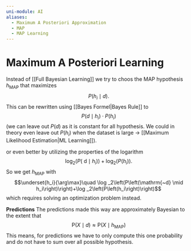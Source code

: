 ```yaml
---
uni-module: AI
aliases:
  - Maximum A Posteriori Approximation
  - MAP
  - MAP Learning
---
```

# Maximum A Posteriori Learning

Instead of [[Full Bayesian Learning]] we try to choos the MAP hypothesis $h_{\text{MAP}}$ that maximizes 
$$P(h_i\mid d).$$
This can be rewritten using [[Bayes Formel|Bayes Rule]] to 
$$P(d\mid h_i)\cdot P(h_i)$$
(we can leave out $P(d)$ as it is constant for all hypothesis. We could in theory even leave out $P(h_i)$ when the dataset is large → [[Maximum Likelihood Estimation|ML Learning]]).

or even better by utilizing the properties of the logarithm 
$$\log _2\left(P\left(\mathrm{~d} \mid h_i\right)\right)+\log _2\left(P\left(h_i\right)\right).$$
So we get $h_{\text{MAP}}$ with 
$$\underset{h_i}{\arg\max}\quad \log _2\left(P\left(\mathrm{~d} \mid h_i\right)\right)+\log _2\left(P\left(h_i\right)\right)$$
which requires solving an optimization problem instead.

**Predictions**
The predictions made this way are approximately Bayesian to the extent that 
$$
\mathrm{P}(X \mid d) \approx \mathrm{P}(X \mid h_
{\mathrm{MAP}})
$$
This means, for predictions we have to only compute this one probability and do not have to sum over all possible hypothesis. 

